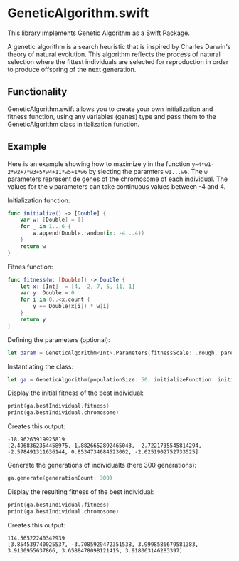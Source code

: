 # GeneticAlgorithm.swift

This library implements Genetic Algorithm as a Swift Package.

A genetic algorithm is a search heuristic that is inspired by Charles Darwin's theory of natural evolution. This algorithm reflects the process of natural selection where the fittest individuals are selected for reproduction in order to produce offspring of the next generation.

## Functionality

GeneticAlgorithm.swift allows you to create your own initialization and fitness function, using any variables (genes) type and pass them to the GeneticAlgorithm class initialization function.

## Example

Here is an example showing how to maximize `y` in the function `y=4*w1-2*w2+7*w3+5*w4+11*w5+1*w6` by slecting the paramters `w1...w6`.
The `w` parameters represent de genes of the chromosome of each individual.
The values for the `w` parameters can take continuous values between -4 and 4.

Initialization function:

```swift
func initialize() -> [Double] {
    var w: [Double] = []
    for _ in 1...6 {
        w.append(Double.random(in: -4...4))
    }
    return w
}
```

Fitnes function:

```swift
func fitness(w: [Double]) -> Double {
    let x: [Int]  = [4, -2, 7, 5, 11, 1]
    var y: Double = 0
    for i in 0..<x.count {
        y += Double(x[i]) * w[i]
    }
    return y
}
```
Defining the parameters (optional):

```swift
let param = GeneticAlgorithm<Int>.Parameters(fitnessScale: .rough, parentProportion: 0.25, crossoverPoint: 3, chromosomeMutationProbability: 0.3, geneMutationProbability: 0.3)
```

Instantiating the class:

```swift
let ga = GeneticAlgorithm(populationSize: 50, initializeFunction: initializeGrid, fitnessFunction: fitnessGrid, parameters: param)
```

Display the initial fitness of the best individual:

```swift
print(ga.bestIndividual.fitness)
print(ga.bestIndividual.chromosome)
```

Creates this output:

```
-18.96263919925819
[2.4968362354458975, 1.8826652892465043, -2.7221735545814294, -2.578491311636144, 0.8534734684523002, -2.6251902752733525]
```

Generate the generations of individualts (here 300 generations):

```swift
ga.generate(generationCount: 300)
```

Display the resulting fitness of the best individual:

```swift
print(ga.bestIndividual.fitness)
print(ga.bestIndividual.chromosome)
```

Creates this output:

```
114.56522240342939
[3.854539740025537, -3.7085929472351538, 3.9998586679581383, 3.9130955637866, 3.6588478098121415, 3.918063146283397]
```
